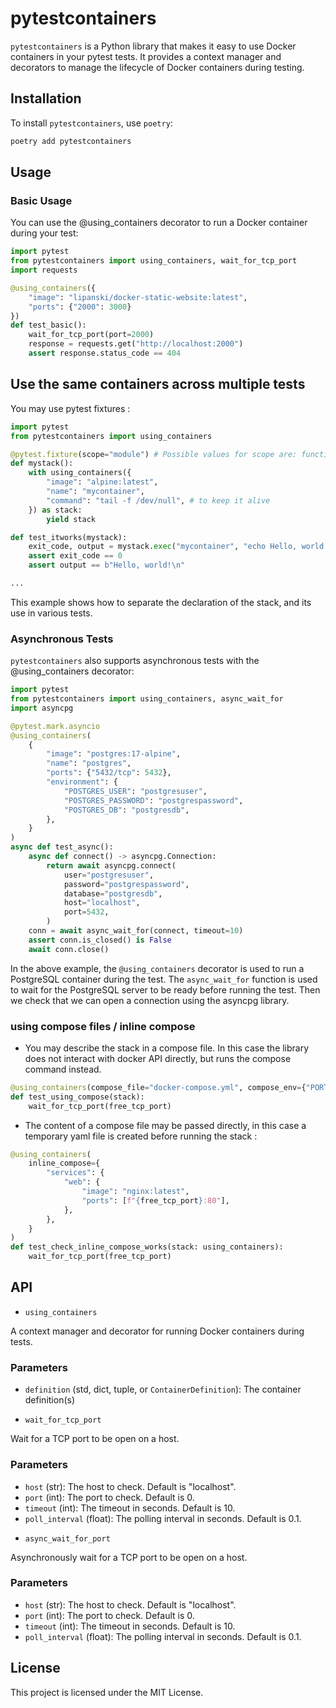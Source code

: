 # pytestcontainers

`pytestcontainers` is a Python library that makes it easy to use Docker containers in your pytest tests. It provides a context manager and decorators to manage the lifecycle of Docker containers during testing.

## Installation

To install `pytestcontainers`, use `poetry`:

```sh
poetry add pytestcontainers
```

## Usage

### Basic Usage

You can use the @using_containers decorator to run a Docker container during your test:

```python
import pytest
from pytestcontainers import using_containers, wait_for_tcp_port
import requests

@using_containers({
    "image": "lipanski/docker-static-website:latest",
    "ports": {"2000": 3000}
})
def test_basic():
    wait_for_tcp_port(port=2000)
    response = requests.get("http://localhost:2000")
    assert response.status_code == 404
```

## Use the same containers across multiple tests

You may use pytest fixtures :

```python
import pytest
from pytestcontainers import using_containers

@pytest.fixture(scope="module") # Possible values for scope are: function, class, module, package or session
def mystack():
    with using_containers({
        "image": "alpine:latest",
        "name": "mycontainer",
        "command": "tail -f /dev/null", # to keep it alive
    }) as stack:
        yield stack 

def test_itworks(mystack):
    exit_code, output = mystack.exec("mycontainer", "echo Hello, world!")
    assert exit_code == 0
    assert output == b"Hello, world!\n"

...

```

This example shows how to separate the declaration of the stack, and its use in various tests. 

### Asynchronous Tests

`pytestcontainers` also supports asynchronous tests with the @using_containers decorator:


```python
import pytest
from pytestcontainers import using_containers, async_wait_for
import asyncpg

@pytest.mark.asyncio
@using_containers(
    {
        "image": "postgres:17-alpine",
        "name": "postgres",
        "ports": {"5432/tcp": 5432},
        "environment": {
            "POSTGRES_USER": "postgresuser",
            "POSTGRES_PASSWORD": "postgrespassword",
            "POSTGRES_DB": "postgresdb",
        },
    }
)
async def test_async():
    async def connect() -> asyncpg.Connection:
        return await asyncpg.connect(
            user="postgresuser",
            password="postgrespassword",
            database="postgresdb",
            host="localhost",
            port=5432,
        )
    conn = await async_wait_for(connect, timeout=10)
    assert conn.is_closed() is False
    await conn.close()
```

In the above example, the `@using_containers` decorator is used to run a PostgreSQL container during the test. The `async_wait_for` function is used to wait for the PostgreSQL server to be ready before running the test. Then we check that we can open a connection using the asyncpg library.

### using compose files / inline compose
* You may describe the stack in a compose file. In this case the library does not interact with docker API directly, but runs the compose command instead.


```python
@using_containers(compose_file="docker-compose.yml", compose_env={"PORT": "21356"})
def test_using_compose(stack):
    wait_for_tcp_port(free_tcp_port)
```

* The content of a compose file may be passed directly, in this case a temporary yaml file is created before running the stack :

```python
@using_containers(
    inline_compose={
        "services": {
            "web": {
                "image": "nginx:latest",
                "ports": [f"{free_tcp_port}:80"],
            },
        },
    }
)
def test_check_inline_compose_works(stack: using_containers):
    wait_for_tcp_port(free_tcp_port)
```

## API

* `using_containers`

A context manager and decorator for running Docker containers during tests.

### Parameters

- `definition` (std, dict, tuple, or `ContainerDefinition`): The container definition(s)

* `wait_for_tcp_port`

Wait for a TCP port to be open on a host.

### Parameters

- `host` (str): The host to check. Default is "localhost".
- `port` (int): The port to check. Default is 0.
- `timeout` (int): The timeout in seconds. Default is 10.
- `poll_interval` (float): The polling interval in seconds. Default is 0.1.

* `async_wait_for_port`

Asynchronously wait for a TCP port to be open on a host.

### Parameters

- `host` (str): The host to check. Default is "localhost".
- `port` (int): The port to check. Default is 0.
- `timeout` (int): The timeout in seconds. Default is 10.
- `poll_interval` (float): The polling interval in seconds. Default is 0.1.

## License

This project is licensed under the MIT License.